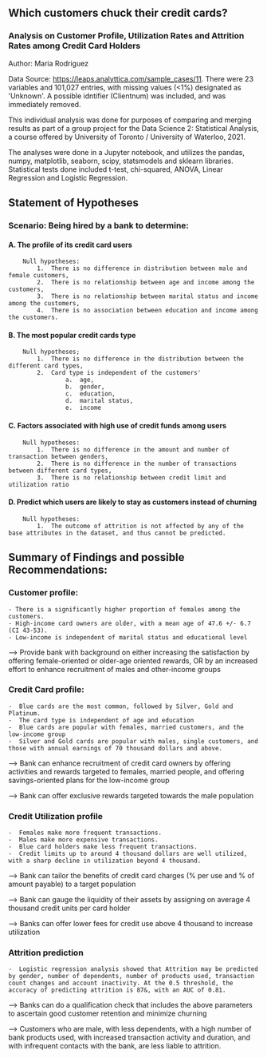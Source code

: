
## Which customers chuck their credit cards? 

### Analysis on Customer Profile, Utilization Rates and Attrition Rates among Credit Card Holders

Author:  Maria Rodriguez

Data Source: https://leaps.analyttica.com/sample_cases/11.   There were 23 variables and 101,027 entries, with missing values (<1%) designated as 'Unknown'.  A possible idntifier (Clientnum) was included, and was immediately removed.

This individual analysis was done for purposes of comparing and merging results as part of a group project for the Data Science 2: Statistical Analysis, a course offered by University of Toronto / University of Waterloo, 2021.

The analyses were done in a Jupyter notebook, and utilizes the pandas, numpy, matplotlib, seaborn, scipy, statsmodels and sklearn libraries.  Statistical tests done included t-test, chi-squared, ANOVA, Linear Regression and Logistic Regression.

## Statement of Hypotheses

### Scenario:  Being hired by a bank to determine:

#### A.  The profile of its credit card users
        
        Null hypotheses:
            1.  There is no difference in distribution between male and female customers,
            2.  There is no relationship between age and income among the customers,
            3.  There is no relationship between marital status and income among the customers,
            4.  There is no association between education and income among the customers.
            
#### B.  The most popular credit cards type
        
        Null hypotheses;
            1.  There is no difference in the distribution between the different card types,
            2.  Card type is independent of the customers'
                    a.  age,
                    b.  gender,
                    c.  education,
                    d.  marital status,
                    e.  income
                    
#### C.  Factors associated with high use of credit funds among users
        
        Null hypotheses:
            1.  There is no difference in the amount and number of transaction between genders,
            2.  There is no difference in the number of transactions between different card types,
            3.  There is no relationship between credit limit and utilization ratio
            
#### D.  Predict which users are likely to stay as customers instead of churning
        
        Null hypotheses:
            1.  The outcome of attrition is not affected by any of the base attributes in the dataset, and thus cannot be predicted.


## Summary of Findings and possible Recommendations:

### Customer profile:
    - There is a significantly higher proportion of females among the customers.
    - High-income card owners are older, with a mean age of 47.6 +/- 6.7 (CI 43-53).
    - Low-income is independent of marital status and educational level

-->  Provide bank with background on either increasing the satisfaction by offering female-oriented or older-age oriented rewards, OR by an increased effort to enhance recruitment of males and other-income groups

 ### Credit Card profile:
    -  Blue cards are the most common, followed by Silver, Gold and Platinum.
    -  The card type is independent of age and education
    -  Blue cards are popular with females, married customers, and the low-income group
    -  Silver and Gold cards are popular with males, single customers, and those with annual earnings of 70 thousand dollars and above.
    
-->  Bank can enhance recruitment of credit card owners by offering activities and rewards targeted to females, married people, and offering savings-oriented plans for the low-income group

--> Bank can offer exclusive rewards targeted towards the male population

### Credit Utilization profile
    -  Females make more frequent transactions.
    -  Males make more expensive transactions.
    -  Blue card holders make less frequent transactions.
    -  Credit limits up to around 4 thousand dollars are well utilized, with a sharp decline in utilization beyond 4 thousand.
    
-->  Bank can tailor the benefits of credit card charges (% per use and % of amount payable) to a target population

-->  Bank can gauge the liquidity of their assets by assigning on average 4 thousand credit units per card holder

-->  Banks can offer lower fees for credit use above 4 thousand to increase utilization

### Attrition prediction
    -  Logistic regression analysis showed that Attrition may be predicted by gender, number of dependents, number of products used, transaction count changes and account inactivity. At the 0.5 threshold, the accuracy of predicting attrition is 87&, with an AUC of 0.81.
    
-->  Banks can do a qualification check that includes the above parameters to ascertain good customer retention and minimize churning

-->  Customers who are male, with less dependents, with a high number of bank products used, with increased transaction activity and duration, and with infrequent contacts with the bank, are less liable to attrition.
